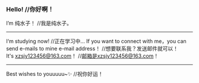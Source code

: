 ### Hello!   //你好啊！
I’m 纯水子！  //我是纯水子。
****
I‘m studying now!    //正在学习中...
If you want to connect with me，you can send e-mails to mine e-mail address！   //想要联系我？发送邮件就可以！      
It's xzsjy123456@163.com！   //邮箱是xzsjy123456@163.com！   
**** 
Best wishes to youuuuu~✨   //祝你好运！  
